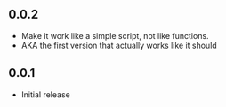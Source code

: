 ## 0.0.2

- Make it work like a simple script, not like functions.
- AKA the first version that actually works like it should

## 0.0.1

- Initial release
